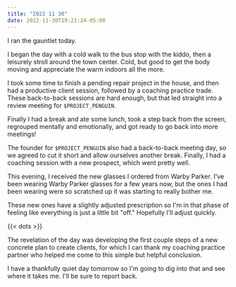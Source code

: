 ```yaml
---
title: "2022 11 30"
date: 2022-11-30T19:21:24-05:00
---
```


I ran the gauntlet today.

I began the day with a cold walk to the bus stop with the kiddo, then a
leisurely stroll around the town center. Cold, but good to get the body moving
and appreciate the warm indoors all the more.

I took some time to finish a pending repair project in the house, and then had a
productive client session, followed by a coaching practice trade. These
back-to-back sessions are hard enough, but that led straight into a review
meeting for `$PROJECT_PENGUIN`.

Finally I had a break and ate some lunch, took a step back from the screen,
regrouped mentally and emotionally, and got ready to go back into more meetings!

The founder for `$PROJECT_PENGUIN` also had a back-to-back meeting day, so we
agreed to cut it short and allow ourselves another break. Finally, I had a
coaching session with a new prospect, which went pretty well.

This evening, I received the new glasses I ordered from Warby Parker. I've been
wearing Warby Parker glasses for a few years now, but the ones I had been
wearing were so scratched up it was starting to really bother me.

These new ones have a slightly adjusted prescription so I'm in that phase of
feeling like everything is just a little bit "off." Hopefully I'll adjust
quickly.

{{< dots >}}

The revelation of the day was developing the first couple steps of a new
concrete plan to create clients, for which I can thank my coaching practice
partner who helped me come to this simple but helpful conclusion.

I have a thankfully quiet day tomorrow so I'm going to dig into that and see
where it takes me. I'll be sure to report back.
